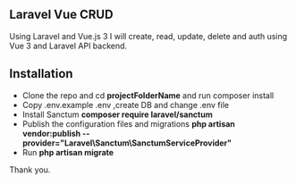 ## Laravel Vue CRUD
Using Laravel and Vue.js 3 I will create, read, update, delete and auth using Vue 3 and Laravel API backend.

## Installation
- Clone the repo and cd __projectFolderName__ and run composer install
- Copy .env.example .env ,create DB and change .env file
- Install Sanctum __composer require laravel/sanctum__
- Publish the configuration files and migrations __php artisan vendor:publish --provider="Laravel\Sanctum\SanctumServiceProvider"__
- Run __php artisan migrate__

Thank you.

